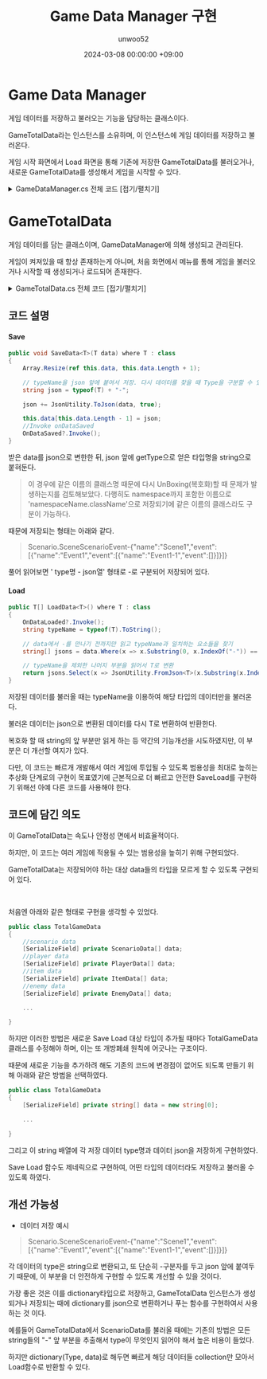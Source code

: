 ﻿---
title: Game Data Manager 구현
author: unwoo52
date: 2024-03-08 00:00:00 +09:00
categories: [Project, PrivateProject, Project2D3D, CodeDetail]
tags: [Unity, ScriptableObject, Project2D3D, Json, Save, Load]
---

# Game Data Manager

게임 데이터를 저장하고 불러오는 기능을 담당하는 클래스이다.

GameTotalData라는 인스턴스를 소유하며, 이 인스턴스에 게임 데이터를 저장하고 불러온다.

게임 시작 화면에서 Load 화면을 통해 기존에 저장한 GameTotalData를 불러오거나, 새로운 GameTotalData를 생성해서 게임을 시작할 수 있다.

<details>
<summary> GameDataManager.cs 전체 코드 [접기/펼치기]</summary>
<div markdown="1">

```csharp
using System;
using System.IO;
using System.Linq;
using Game_Data;
using Game_Data.Player;
using Player;
using UnityEditor;
using UnityEngine;

namespace Manager
{
    public class GameDataManager : MonoBehaviour
    {
        public static GameDataManager Instance { get; private set; }

        private TotalGameData totalGameData;

        public TotalGameData TotalGameData
        {
            get
            {
                // If the gameData is null, create a new GameData
                if (totalGameData == null)
                {
                    totalGameData = new TotalGameData();
                    totalGameData.OnDataLoaded.AddListener(() => Debug.Log("Data Loaded"));
                    totalGameData.OnDataSaved.AddListener(Save);
                }

                return totalGameData;
            }
            set => totalGameData = value;
        }

        private void Awake()
        {
            if (Instance == null)
            {
                Instance = this;
                DontDestroyOnLoad(gameObject);
            }
            else
            {
                Destroy(gameObject);
            }
        }

        public void Save()
        {
            Save(GameManager.Instance.GameName);
        }

        public void Save(string fileName)
        {
            try
            {
                FileDataHandler<TotalGameData> fileDataHandler =
                    new FileDataHandler<TotalGameData>(Application.persistentDataPath, fileName + ".save");
                fileDataHandler.Save(TotalGameData);
            }
            catch (Exception ex)
            {
                Debug.LogError($"An error occurred while saving: {ex.Message}");
            }
        }

        private void OnApplicationQuit()
        {
            TotalGameData.InvokeOnDataLoaded();
        }

        public void Load(string gameName)
        {
            try
            {
                FileDataHandler<TotalGameData> fileDataHandler =
                    new FileDataHandler<TotalGameData>(Application.persistentDataPath, gameName + ".save");
                TotalGameData data = fileDataHandler.Load();

                if (data != null)
                {
                    TotalGameData = data;
                    TotalGameData.OnDataSaved.AddListener(Save); // Auto Save
                }
            }
            catch (Exception ex)
            {
                Debug.LogError($"An error occurred while loading: {ex.Message}");
            }
        }
    }
}
```

</div>
</details>

# GameTotalData

게임 데이터를 담는 클래스이며, GameDataManager에 의해 생성되고 관리된다.

게임이 켜져있을 때 항상 존재하는게 아니며, 처음 화면에서 메뉴를 통해 게임을 불러오거나 시작할 때 생성되거나 로드되어 존재한다.

<details>
<summary> GameTotalData.cs 전체 코드 [접기/펼치기]</summary>
<div markdown="1">

```csharp
using System;
using System.Linq;
using UnityEngine;
using UnityEngine.Events;

namespace Game_Data
{
    [Serializable]
    public class TotalGameData
    {
        [SerializeField] private string[] data = new string[0];

        public UnityEvent OnDataLoaded = new();
        public UnityEvent OnDataSaved = new();

        public void SaveData<T>(T data) where T : class
        {
            Array.Resize(ref this.data, this.data.Length + 1);

            // typeName을 json 앞에 붙여서 저장. 다시 데이터를 찾을 때 Type을 구분할 수 있기 위해서
            string json = typeof(T) + "-";

            json += JsonUtility.ToJson(data, true);

            this.data[this.data.Length - 1] = json;
            //Invoke onDataSaved
            OnDataSaved?.Invoke();
        }

        public T[] LoadData<T>() where T : class
        {
            OnDataLoaded?.Invoke();
            string typeName = typeof(T).ToString();

            // data에서 -를 만나기 전까지만 읽고 typeName과 일치하는 요소들을 찾기
            string[] jsons = data.Where(x => x.Substring(0, x.IndexOf("-")) == typeName).ToArray();

            // typeName을 제외한 나머지 부분을 읽어서 T로 변환
            return jsons.Select(x => JsonUtility.FromJson<T>(x.Substring(x.IndexOf("-") + 1))).ToArray();
        }

        public void InvokeOnDataLoaded()
        {
            OnDataLoaded?.Invoke();
        }
    }
}
```

</div>
</details>

## 코드 설명

#### Save

```csharp
public void SaveData<T>(T data) where T : class
{
    Array.Resize(ref this.data, this.data.Length + 1);

    // typeName을 json 앞에 붙여서 저장. 다시 데이터를 찾을 때 Type을 구분할 수 있기 위해서
    string json = typeof(T) + "-";

    json += JsonUtility.ToJson(data, true);

    this.data[this.data.Length - 1] = json;
    //Invoke onDataSaved
    OnDataSaved?.Invoke();
}
```

받은 data를 json으로 변한한 뒤, json 앞에 getType으로 얻은 타입명을 string으로 붙혀둔다.

> 이 경우에 같은 이름의 클래스명 때문에 다시 UnBoxing(복호화)할 때 문제가 발생하는지를 검토해보았다.
> 다행히도 namespace까지 포함한 이름으로 'namespaceName.className'으로 저장되기에 같은 이름의 클래스라도 구분이 가능하다.

때문에 저장되는 형태는 아래와 같다.

> Scenario.SceneScenarioEvent-{"name":"Scene1","event":[{"name":"Event1","event":[{"name":"Event1-1","event":[]}]}]}

풀어 읽어보면 ' type명 - json열' 형태로 -로 구분되어 저장되어 있다.

#### Load

```csharp
public T[] LoadData<T>() where T : class
{
    OnDataLoaded?.Invoke();
    string typeName = typeof(T).ToString();

    // data에서 -를 만나기 전까지만 읽고 typeName과 일치하는 요소들을 찾기
    string[] jsons = data.Where(x => x.Substring(0, x.IndexOf("-")) == typeName).ToArray();

    // typeName을 제외한 나머지 부분을 읽어서 T로 변환
    return jsons.Select(x => JsonUtility.FromJson<T>(x.Substring(x.IndexOf("-") + 1))).ToArray();
}
```

저장된 데이터를 불러올 때는 typeName을 이용하여 해당 타입의 데이터만을 불러온다.

불러온 데이터는 json으로 변환된 데이터를 다시 T로 변환하여 반환한다.

복호화 할 때 string의 앞 부분만 읽게 하는 등 약간의 기능개선을 시도하였지만, 이 부분은 더 개선할 여지가 있다.

다만, 이 코드는 빠르개 개발해서 여러 게임에 투입될 수 있도록 범용성을 최대로 높히는 추상화 단계로의 구현이 목표였기에
근본적으로 더 빠르고 안전한 SaveLoad를 구현하기 위해선 아예 다른 코드를 사용해야 한다.

## 코드에 담긴 의도

이 GameTotalData는 속도나 안정성 면에서 비효율적이다.

하지만, 이 코드는 여러 게임에 적용될 수 있는 범용성을 높히기 위해 구현되었다.

GameTotalData는 저장되어야 하는 대상 data들의 타입을 모르게 할 수 있도록 구현되어 있다.

<br>

처음엔 아래와 같은 형태로 구현을 생각할 수 있었다.

```csharp
public class TotalGameData
{
    //scenario data
    [SerializeField] private ScenarioData[] data;
    //player data
    [SerializeField] private PlayerData[] data;
    //item data
    [SerializeField] private ItemData[] data;
    //enemy data
    [SerializeField] private EnemyData[] data;

    ...

}
```

하지만 이러한 방법은 새로운 Save Load 대상 타입이 추가될 때마다 TotalGameData 클래스를 수정해야 하며, 이는 또 개방폐쇄 원칙에 어긋나는 구조이다.

때문에 새로운 기능을 추가하려 해도 기존의 코드에 변경점이 없어도 되도록 만들기 위해 아래와 같은 방법을 선택하였다.

```csharp
public class TotalGameData
{
    [SerializeField] private string[] data = new string[0];

    ...

}
```

그리고 이 string 배열에 각 저장 데이터 type명과 데이터 json을 저장하게 구현하였다.

Save Load 함수도 제네릭으로 구현하여, 어떤 타입의 데이터라도 저장하고 불러올 수 있도록 하였다.

## 개선 가능성

* 데이터 저장 예시

> Scenario.SceneScenarioEvent-{"name":"Scene1","event":[{"name":"Event1","event":[{"name":"Event1-1","event":[]}]}]}

각 데이터의 type은 string으로 변환되고, 또 단순히 -구분자를 두고 json 앞에 붙여두기 때문에, 이 부분을 더 안전하게 구현할 수 있도록 개선할 수 있을 것이다.

가장 좋은 것은 이를 dictionary타입으로 저장하고, GameTotalData 인스턴스가 생성되거나 저장되는 때에 dictionary를 json으로 변환하거나 푸는 함수를 구현하여서 사용하는 것 이다.

예를들어 GameTotalData에서 ScenarioData를 불러올 때에는 기존의 방법은 모든 string들의 "-" 앞 부분을 추출해서 type이 무엇인지 읽어야 해서
높은 비용이 들었다.

하지만 dictionary(Type, data)로 해두면 빠르게 해당 데이터들 collection만 모아서 Load함수로 반환할 수 있다.
